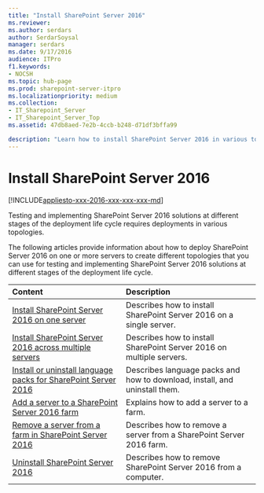 ```yaml
---
title: "Install SharePoint Server 2016"
ms.reviewer: 
ms.author: serdars
author: SerdarSoysal
manager: serdars
ms.date: 9/17/2016
audience: ITPro
f1.keywords:
- NOCSH
ms.topic: hub-page
ms.prod: sharepoint-server-itpro
ms.localizationpriority: medium
ms.collection:
- IT_Sharepoint_Server
- IT_Sharepoint_Server_Top
ms.assetid: 47db8aed-7e2b-4ccb-b248-d71df3bffa99

description: "Learn how to install SharePoint Server 2016 in various topologies."
---
```


# Install SharePoint Server 2016

[!INCLUDE[appliesto-xxx-2016-xxx-xxx-xxx-md](../includes/appliesto-xxx-2016-xxx-xxx-xxx-md.md)] 
  
Testing and implementing SharePoint Server 2016 solutions at different stages of the deployment life cycle requires deployments in various topologies.
  
The following articles provide information about how to deploy SharePoint Server 2016  on one or more servers to create different topologies that you can use for testing and implementing SharePoint Server 2016 solutions at different stages of the deployment life cycle.
  
|**Content**|**Description**|
|:-----|:-----|
|[Install SharePoint Server 2016 on one server](install-sharepoint-server-2016-on-one-server.md) <br/> |Describes how to install SharePoint Server 2016 on a single server.  <br/> |
|[Install SharePoint Server 2016 across multiple servers](install-sharepoint-server-2016-across-multiple-servers.md) <br/> |Describes how to install SharePoint Server 2016 on multiple servers.  <br/> |
|[Install or uninstall language packs for SharePoint Server 2016](install-uninstall-language-packs-2019.md) <br/> |Describes language packs and how to download, install, and uninstall them.  <br/> |
|[Add a server to a SharePoint Server 2016 farm](add-a-server-to-a-sharepoint-server-2016-farm.md) <br/> |Explains how to add a server to a farm.  <br/> |
|[Remove a server from a farm in SharePoint Server 2016](../administration/remove-a-server-from-a-farm-in-sharepoint-server-2016.md) <br/> |Describes how to remove a server from a SharePoint Server 2016 farm.  <br/> |
|[Uninstall SharePoint Server 2016](../administration/uninstall-sharepoint-server-2016.md) <br/> |Describes how to remove SharePoint Server 2016 from a computer.  <br/> |
   


